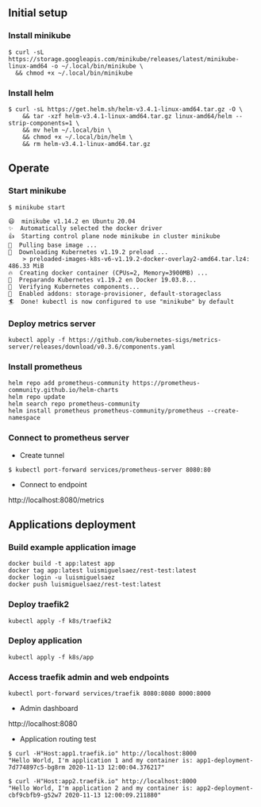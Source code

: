 
## Initial setup

### Install minikube

```
$ curl -sL https://storage.googleapis.com/minikube/releases/latest/minikube-linux-amd64 -o ~/.local/bin/minikube \
  && chmod +x ~/.local/bin/minikube
```

### Install helm

```
$ curl -sL https://get.helm.sh/helm-v3.4.1-linux-amd64.tar.gz -O \
    && tar -xzf helm-v3.4.1-linux-amd64.tar.gz linux-amd64/helm --strip-components=1 \
    && mv helm ~/.local/bin \
    && chmod +x ~/.local/bin/helm \
    && rm helm-v3.4.1-linux-amd64.tar.gz
```

## Operate

### Start minikube

```
$ minikube start

😄  minikube v1.14.2 en Ubuntu 20.04
✨  Automatically selected the docker driver
👍  Starting control plane node minikube in cluster minikube
🚜  Pulling base image ...
💾  Downloading Kubernetes v1.19.2 preload ...
    > preloaded-images-k8s-v6-v1.19.2-docker-overlay2-amd64.tar.lz4: 486.33 MiB
🔥  Creating docker container (CPUs=2, Memory=3900MB) ...
🐳  Preparando Kubernetes v1.19.2 en Docker 19.03.8...
🔎  Verifying Kubernetes components...
🌟  Enabled addons: storage-provisioner, default-storageclass
🏄  Done! kubectl is now configured to use "minikube" by default
```

### Deploy metrics server

```
kubectl apply -f https://github.com/kubernetes-sigs/metrics-server/releases/download/v0.3.6/components.yaml
```

### Install prometheus

```
helm repo add prometheus-community https://prometheus-community.github.io/helm-charts
helm repo update
helm search repo prometheus-community
helm install prometheus prometheus-community/prometheus --create-namespace
```

### Connect to prometheus server

- Create tunnel

```
$ kubectl port-forward services/prometheus-server 8080:80
```

- Connect to endpoint

http://localhost:8080/metrics


## Applications deployment

### Build example application image

```
docker build -t app:latest app
docker tag app:latest luismiguelsaez/rest-test:latest
docker login -u luismiguelsaez
docker push luismiguelsaez/rest-test:latest
```

### Deploy traefik2

```
kubectl apply -f k8s/traefik2
```

### Deploy application

```
kubectl apply -f k8s/app
```

### Access traefik admin and web endpoints

```
kubectl port-forward services/traefik 8080:8080 8000:8000
```

- Admin dashboard

http://localhost:8080

- Application routing test

```
$ curl -H"Host:app1.traefik.io" http://localhost:8000
"Hello World, I'm application 1 and my container is: app1-deployment-7d774897c5-bg8rm 2020-11-13 12:00:04.376217"

$ curl -H"Host:app2.traefik.io" http://localhost:8000
"Hello World, I'm application 2 and my container is: app2-deployment-cbf9cbfb9-g52w7 2020-11-13 12:00:09.211880"
```